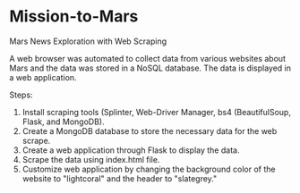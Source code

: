 # Mission-to-Mars
Mars News Exploration with Web Scraping

A web browser was automated to collect data from various websites about Mars and the data was stored in a NoSQL database. 
The data is displayed in a web application. 

Steps: 
1. Install scraping tools (Splinter, Web-Driver Manager, bs4 (BeautifulSoup, Flask, and MongoDB). 
2. Create a MongoDB database to store the necessary data for the web scrape.
3. Create a web application through Flask to display the data. 
4. Scrape the data using index.html file. 
5. Customize web application by changing the background color of the website to "lightcoral" and the header to "slategrey." 
